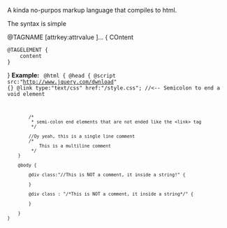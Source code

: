A kinda no-purpos markup language that compiles to html.

The syntax is simple


@TAGNAME [attrkey:attrvalue ]... {
	COntent
	
	@TAGELEMENT {
		content
	}
}
<b>
	Example:
</b>
<code>
	@html {
		@head {
			@script src:"http://www.jquery.com/dwnload" {}
			@link type:"text/css" href:"/style.css"; //<-- Semicolon to end a void element
			
			/*
			 * semi-colon end elements that are not ended like the <link> tag
			 */
			
			//Oy yeah, this is a single line comment
			/*
			 	This is a multiline comment
			 */
		}
		
		@body {
			
			@div class:"//This is NOT a comment, it inside a string!" {
				
			}
			
			@div class : "/*This is NOT a comment, it inside a string*/" {
				
			}
		
		}
	}
</code>
